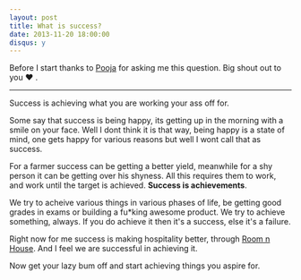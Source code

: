```yaml
---
layout: post
title: What is success?
date: 2013-11-20 18:00:00
disqus: y
---
```


Before I start thanks to [Pooja](https://facebook.com/pooja.shukla.9828) for asking me this question. Big shout out to you &hearts; .

---

Success is achieving what you are working your ass off for.

Some say that success is being happy, its getting up in the morning with a smile on your face. Well I dont think it is that way, being happy is a state of mind, one gets happy for various reasons but well I wont call that as success.

For a farmer success can be getting a better yield, meanwhile for a shy person it can be getting over his shyness. All this requires them to work, and work until the target is achieved. **Success is achievements**.

We try to acheive various things in various phases of life, be getting good grades in exams or building a fu*king awesome product. We try to achieve something, always. If you do achieve it then it's a success, else it's a failure.

Right now for me success is making hospitality better, through [Room n House](http://roomnhouse.com). And I feel we are successful in achieving it.

Now get your lazy bum off and start achieving things you aspire for.
